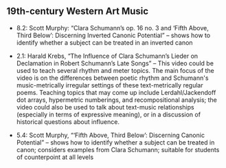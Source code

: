 ## 19th-century Western Art Music

- 8.2: Scott Murphy: “Clara Schumann’s op. 16 no. 3 and ‘Fifth Above, Third Below’: Discerning Inverted Canonic Potential” – shows how to identify whether a subject can be treated in an inverted canon

- 2.1: Harald Krebs, “The Influence of Clara Schumann’s Lieder on Declamation in Robert Schumann’s Late Songs” – This video could be used to teach several rhythm and meter topics. The main focus of the video is on the differences between poetic rhythm and Schumann's music-metrically irregular settings of these text-metrically regular poems. Teaching topics that may come up include Lerdahl/Jackendoff dot arrays, hypermetric numberings, and recompositional analysis; the video could also be used to talk about text-music relationships (especially in terms of expressive meaning), or in a discussion of historical questions about influence.

- 5.4: Scott Murphy, “‘Fifth Above, Third Below’: Discerning Canonic Potential” – shows how to identify whether a subject can be treated in canon; considers examples from Clara Schumann; suitable for students of counterpoint at all levels
